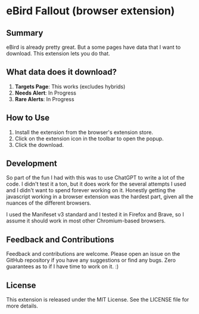 # eBird Fallout (browser extension)

## Summary

eBird is already pretty great. But a some pages have data that I want to download. This extension lets you do that.

## What data does it download?

1. **Targets Page**: This works (excludes hybrids)
2. **Needs Alert**: In Progress
3. **Rare Alerts**: In Progress

## How to Use

1. Install the extension from the browser's extension store.
2. Click on the extension icon in the toolbar to open the popup.
3. Click the download.

## Development

So part of the fun I had with this was to use ChatGPT to write a lot of the code. I didn't test it a ton, but it does work for the several attempts I used and I didn't want to spend forever working on it. Honestly getting the javascript working in a browser extension was the hardest part, given all the nuances of the different browsers.

I used the Manifeset v3 standard and I tested it in Firefox and Brave, so I assume it should work in most other Chromium-based browsers.

## Feedback and Contributions

Feedback and contributions are welcome. Please open an issue on the GitHub repository if you have any suggestions or find any bugs. Zero guarantees as to if I have time to work on it. :)

## License

This extension is released under the MIT License. See the LICENSE file for more details.
